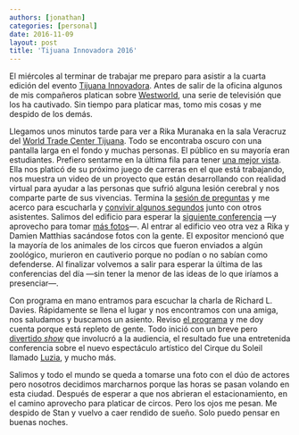 ```yaml
---
authors: [jonathan]
categories: [personal]
date: 2016-11-09
layout: post
title: 'Tijuana Innovadora 2016'
---
```


El miércoles al terminar de trabajar me preparo para asistir a la cuarta edición del evento [Tijuana Innovadora][tijuana-innovadora].<!--more--> Antes de salir de la oficina algunos de mis compañeros platican sobre [Westworld][westworld], una serie de televisión que los ha cautivado. Sin tiempo para platicar mas, tomo mis cosas y me despido de los demás.

Llegamos unos minutos tarde para ver a Rika Muranaka en la sala Veracruz del [World Trade Center Tijuana][wtc-tijuana]. Todo se encontraba oscuro con una pantalla larga en el fondo y muchas personas. El público en su mayoría eran estudiantes. Prefiero sentarme en la última fila para tener [una mejor vista][una-mejor-vista]. Ella nos platicó de su próximo juego de carreras en el que está trabajando, nos muestra un video de un proyecto que están desarrollando con realidad virtual para ayudar a las personas que sufrió alguna lesión cerebral y nos comparte parte de sus vivencias. Termina la [sesión de preguntas][sesion-de-preguntas] y me acerco para escucharla y [convivir algunos segundos][convivir-algunos-segundos] junto con otros asistentes. Salimos del edificio para esperar la [siguiente conferencia][siguiente-conferencia] —y aprovecho para tomar [más fotos][mas-fotos]—. Al entrar al edificio veo otra vez a Rika y Damien Matthias sacándose fotos con la gente. El expositor mencionó que la mayoría de los animales de los circos que fueron enviados a algún zoológico, murieron en cautiverio porque no podían o no sabían como defenderse. Al finalizar volvemos a salir para esperar la última de las conferencias del día —sin tener la menor de las ideas de lo que iríamos a presenciar—.

<!-- <figure>
	<a href="https://www.flickr.com/photos/jonathan_zuniga/30798847970/in/album-72157676923345015/">
		<img src="https://www.dropbox.com/s/gsq14l0f0exii2h/30798847970_fb8ffb4ee0_o.jpg?raw=1">
	</a>
	<figcaption>
		<i class="fa fa-camera" aria-hidden="true"></i>
		Rika Muranaka y Damien Matthias compartiendo el escenario.
	</figcaption>
</figure> -->

Con programa en mano entramos para escuchar la charla de Richard L. Davies. Rápidamente se llena el lugar y nos encontramos con una amiga, nos saludamos y buscamos un asiento. Reviso [el programa][el-programa] y me doy cuenta porque está repleto de gente. Todo inició con un breve pero [divertido *show*][divertido-show] que involucró a la audiencia, el resultado fue una entretenida conferencia sobre el nuevo espectáculo artístico del Cirque du Soleil llamado [Luzia][luzia], y mucho más.

Salimos y todo el mundo se queda a tomarse una foto con el dúo de actores pero nosotros decidimos marcharnos porque las horas se pasan volando en esta ciudad. Después de esperar a que nos abrieran el estacionamiento, en el camino aprovecho para platicar de circos. Pero los ojos me pesan. Me despido de Stan y vuelvo a caer rendido de sueño. Solo puedo pensar en buenas noches.

[tijuana-innovadora]: http://tijuanainnovadora.com/
[westworld]: http://www.imdb.com/title/tt0475784/
[wtc-tijuana]: http://www.wtctijuana.com/
[una-mejor-vista]: https://flic.kr/p/NVA9ub
[sesion-de-preguntas]: https://youtu.be/fLPzUWU6TDs
[convivir-algunos-segundos]: https://youtu.be/pUbmhDOPCc8
[siguiente-conferencia]: http://www.tijuanainnovadora.com/dia-9/actividad-110
[mas-fotos]: https://flic.kr/p/PgoPr5
[el-programa]: http://www.tijuanainnovadora.com/dia-9/actividad-111
[divertido-show]: https://flic.kr/p/Pgp3CA
[luzia]: https://flic.kr/p/PgpzWh
